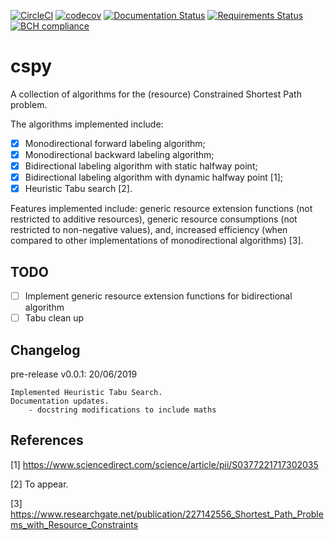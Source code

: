 [![CircleCI](https://circleci.com/gh/torressa/cspy/tree/master.svg?style=svg&circle-token=910e28b03dd0d32967fae038a3cf28b6cdf56334)](https://circleci.com/gh/torressa/cspy/tree/master)
[![codecov](https://codecov.io/gh/torressa/cspy/branch/master/graph/badge.svg?token=24tyrWinNT)](https://codecov.io/gh/torressa/cspy)
[![Documentation Status](https://readthedocs.org/projects/cspy/badge/?version=latest)](https://cspy.readthedocs.io/en/latest/?badge=latest)
[![Requirements Status](https://requires.io/github/torressa/cspy/requirements.svg?branch=master)](https://requires.io/github/torressa/cspy/requirements/?branch=master)
[![BCH compliance](https://bettercodehub.com/edge/badge/torressa/cspy?branch=master)](https://bettercodehub.com/)

cspy
====

A collection of algorithms for the (resource) Constrained Shortest Path problem.

The algorithms implemented include:

 - [X] Monodirectional forward labeling algorithm;
 - [X] Monodirectional backward labeling algorithm;
 - [X] Bidirectional labeling algorithm with static halfway point;
 - [X] Bidirectional labeling algorithm with dynamic halfway point [1];
 - [X] Heuristic Tabu search [2].

Features implemented include: generic resource extension functions (not restricted to additive resources), generic resource consumptions (not restricted to non-negative values), and, increased efficiency (when compared to other implementations of monodirectional algorithms) [3].


TODO
----

 - [ ] Implement generic resource extension functions for bidirectional algorithm
 - [ ] Tabu clean up
 
Changelog
---------

pre-release v0.0.1: 20/06/2019

```
Implemented Heuristic Tabu Search.
Documentation updates.
	- docstring modifications to include maths
```

References
----------


[1] https://www.sciencedirect.com/science/article/pii/S0377221717302035

[2] To appear.

[3] https://www.researchgate.net/publication/227142556_Shortest_Path_Problems_with_Resource_Constraints
